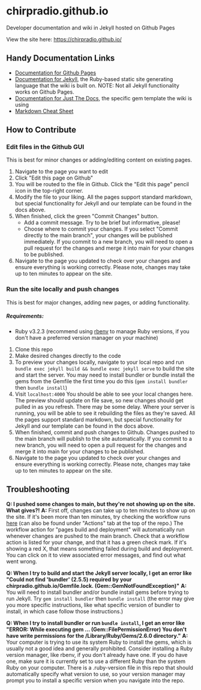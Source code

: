 # chirpradio.github.io
Developer documentation and wiki in Jekyll hosted on Github Pages

View the site here: https://chirpradio.github.io/

## Handy Documentation Links
- [Documentation for Github Pages](https://docs.github.com/en/pages)
- [Documentation for Jekyll](https://jekyllrb.com/docs/), the Ruby-based static site generating language that the wiki is built on. NOTE: Not all Jekyll functionality works on Github Pages.
- [Documentation for Just The Docs](https://just-the-docs.com/), the specific gem template the wiki is using
- [Markdown Cheat Sheet](https://www.markdownguide.org/cheat-sheet/)

## How to Contribute

### Edit files in the Github GUI
This is best for minor changes or adding/editing content on existing pages.

1. Navigate to the page you want to edit
2. Click "Edit this page on Github"
3. You will be routed to the file in Github. Click the "Edit this page" pencil icon in the top-right corner.
4. Modify the file to your liking. All the pages support standard markdown, but special functionality for Jekyll and our template can be found in the docs above.
5. When finished, click the green "Commit Changes" button.
	- Add a commit message. Try to be brief but informative, please!
	- Choose where to commit your changes. If you select "Commit directly to the main branch", your changes will be published immediately. If you commit to a new branch, you will need to open a pull request for the changes and merge it into main for your changes to be published.
6. Navigate to the page you updated to check over your changes and ensure everything is working correctly. Please note, changes may take up to ten minutes to appear on the site.

### Run the site locally and push changes
This is best for major changes, adding new pages, or adding functionality.

##### Requirements:
- Ruby v3.2.3 (recommend using [rbenv](https://github.com/rbenv/rbenv) to manage Ruby versions, if you don't have a preferred version manager on your machine)

1. Clone this repo
2. Make desired changes directly to the code
3. To preview your changes locally, navigate to your local repo and run `bundle exec jekyll build && bundle exec jekyll serve` to build the site and start the server. You may need to install bundler or bundle install the gems from the Gemfile the first time you do this (`gem install bundler` then `bundle install`)
4. Visit `localhost:4000` You should be able to see your local changes here. The preview should update on file save, so new changes should get pulled in as you refresh. There may be some delay. Where your server is running, you will be able to see it rebuilding the files as they're saved. All the pages support standard markdown, but special functionality for Jekyll and our template can be found in the docs above.
5. When finished, commit and push changes to Github. Changes pushed to the main branch will publish to the site automatically. If you commit to a new branch, you will need to open a pull request for the changes and merge it into main for your changes to be published.
6. Navigate to the page you updated to check over your changes and ensure everything is working correctly. Please note, changes may take up to ten minutes to appear on the site.

## Troubleshooting

**Q: I pushed some changes to main, but they're not showing up on the site. What gives?!**
**A:** First off, changes can take up to ten minutes to show up on the site. If it's been more than ten minutes, try checking the workflow runs [here](https://github.com/chirpradio/chirpradio.github.io/actions) (can also be found under "Actions" tab at the top of the repo.) The workflow action for "pages build and deployment" will automatically run whenever changes are pushed to the main branch. Check that a workflow action is listed for your change, and that it has a green check mark. If it's showing a red X, that means something failed during build and deployment. You can click on it to view associated error messages, and find out what went wrong.

**Q: When I try to build and start the Jekyll server locally, I get an error like "Could not find 'bundler' (2.5.5) required by your chirpradio.github.io/Gemfile.lock. (Gem::GemNotFoundException)"**
**A:** You will need to install bundler and/or bundle install gems before trying to run Jekyll. Try `gem install bundler` then `bundle install` (the error may give you more specific instructions, like what specific version of bundler to install, in which case follow those instructions.)

**Q: When I try to install bundler or run `bundle install`, I get an error like "ERROR:  While executing gem ... (Gem::FilePermissionError)
    You don't have write permissions for the /Library/Ruby/Gems/2.6.0 directory."**
**A:** Your computer is trying to use its system Ruby to install the gems, which is usually not a good idea and generally prohibited. Consider installing a Ruby version manager, like rbenv, if you don't already have one. If you do have one, make sure it is currently set to use a different Ruby than the system Ruby on your computer. There is a .ruby-version file in this repo that should automatically specify what version to use, so your version manager may prompt you to install a specific version when you navigate into the repo.
